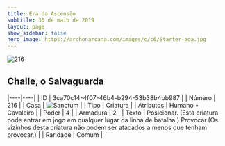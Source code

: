 ```yaml
---
title: Era da Ascensão
subtitle: 30 de maio de 2019
layout: page
show_sidebar: false
hero_image: https://archonarcana.com/images/c/c6/Starter-aoa.jpg
---
```


![216](https://cdn.keyforgegame.com/media/card_front/pt/435_216_Q44J7J4CF77H_pt.png)

## Challe, o Salvaguarda

|----|----|
| ID | 3ca70c14-4f07-46b4-b294-53b38b4bb987 |
| Número | 216 |
| Casa | ![Sanctum](https://archonarcana.com/images/thumb/c/c7/Sanctum.png/22px-Sanctum.png "Santuário") |
| Tipo | Criatura |
| Atributos | Humano • Cavaleiro |
| Poder | 4 |
| Armadura | 2 |
| Texto | Posicionar. (Esta criatura pode entrar em  jogo em qualquer lugar da linha de batalha.)Provocar.(Os vizinhos desta criatura não podem ser atacados a menos que tenham provocar.) |
| Raridade | Comum |
